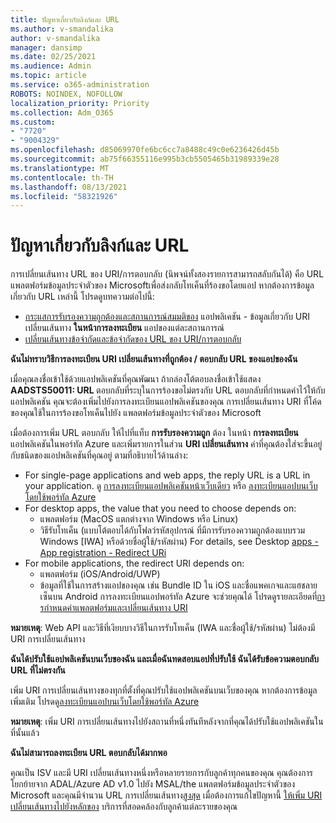 ```yaml
---
title: ปัญหาเกี่ยวกับลิงก์และ URL
ms.author: v-smandalika
author: v-smandalika
manager: dansimp
ms.date: 02/25/2021
ms.audience: Admin
ms.topic: article
ms.service: o365-administration
ROBOTS: NOINDEX, NOFOLLOW
localization_priority: Priority
ms.collection: Adm_O365
ms.custom:
- "7720"
- "9004329"
ms.openlocfilehash: d85069970fe6bc6cc7a8488c49c0e6236426d45b
ms.sourcegitcommit: ab75f66355116e995b3cb5505465b31989339e28
ms.translationtype: MT
ms.contentlocale: th-TH
ms.lasthandoff: 08/13/2021
ms.locfileid: "58321926"
---
```

# <a name="issues-with-links-and-urls"></a>ปัญหาเกี่ยวกับลิงก์และ URL

การเปลี่ยนเส้นทาง URL ของ URI/การตอบกลับ (นิพจน์ทั้งสองรายการสามารถสลับกันได้) คือ URL แพลตฟอร์มข้อมูลประจําตัวของ Microsoftเพื่อส่งกลับโทเค็นที่ร้องขอโดยแอป หากต้องการข้อมูลเกี่ยวกับ URL เหล่านี้ โปรดดูบทความต่อไปนี้:

- [กระแสการรับรองความถูกต้องและสถานการณ์สมมติของ](https://docs.microsoft.com/azure/active-directory/develop/authentication-flows-app-scenarios) แอปพลิเคชัน - ข้อมูลเกี่ยวกับ URI เปลี่ยนเส้นทาง **ในหน้าการลงทะเบียน** แอปของแต่ละสถานการณ์
- [เปลี่ยนเส้นทางข้อจํากัดและข้อจํากัดของ URL ของ URI/การตอบกลับ](https://docs.microsoft.com/azure/active-directory/develop/reply-url)

**ฉันไม่ทราบวิธีการลงทะเบียน URI เปลี่ยนเส้นทางที่ถูกต้อง / ตอบกลับ URL ของแอปของฉัน**

เมื่อคุณลงชื่อเข้าใช้ด้วยแอปพลิเคชันที่คุณพัฒนา ถ้ากล่องโต้ตอบลงชื่อเข้าใช้แสดง **AADSTS50011: URL <your app ID>** ตอบกลับที่ระบุในการร้องขอไม่ตรงกับ URL ตอบกลับที่กําหนดค่าไว้ให้กับแอปพลิเคชัน คุณจะต้องเพิ่มไปยังการลงทะเบียนแอปพลิเคชันของคุณ การเปลี่ยนเส้นทาง URI ที่โค้ดของคุณใช้ในการร้องขอโทเค็นไปยัง แพลตฟอร์มข้อมูลประจําตัวของ Microsoft

เมื่อต้องการเพิ่ม URL ตอบกลับ ให้ไปที่แท็บ **การรับรองความถูก** ต้อง ในหน้า **การลงทะเบียน** แอปพลิเคชันในพอร์ทัล Azure และเพิ่มรายการในส่วน **URI เปลี่ยนเส้นทาง** ค่าที่คุณต้องใส่จะขึ้นอยู่กับชนิดของแอปพลิเคชันที่คุณอยู่ ตามที่อธิบายไว้ด้านล่าง:

- For single-page applications and web apps, the reply URL is a URL in your application. ดู [การลงทะเบียนแอปพลิเคชันหน้าเว็บเดียว](https://docs.microsoft.com/azure/active-directory/develop/scenario-spa-app-registration#register-a-redirect-uri) หรือ [ลงทะเบียนแอปบนเว็บโดยใช้พอร์ทัล Azure](https://docs.microsoft.com/azure/active-directory/develop/scenario-web-app-sign-user-app-registration?tabs=aspnetcore#register-an-app-using-azure-portal)
- For desktop apps, the value that you need to choose depends on:
    - แพลตฟอร์ม (MacOS แตกต่างจาก Windows หรือ Linux)
    - วิธีรับโทเค็น (แบบโต้ตอบได้กับโฟลว์รหัสอุปกรณ์ ที่มีการรับรองความถูกต้องแบบรวม Windows [IWA] หรือด้วยชื่อผู้ใช้/รหัสผ่าน)
    For details, see Desktop [apps - App registration - Redirect URi](https://docs.microsoft.com/azure/active-directory/develop/scenario-desktop-app-registration#redirect-uris)
- For mobile applications, the redirect URI depends on:
    - แพลตฟอร์ม (iOS/Android/UWP)
    - ข้อมูลที่ใช้ในการสร้างแอปของคุณ เช่น Bundle ID ใน iOS และชื่อแพคเกจและแฮชลายเซ็นบน Android การลงทะเบียนแอปพอร์ทัล Azure จะช่วยคุณได้ โปรดดูรายละเอียดที่[การกําหนดค่าแพลตฟอร์มและเปลี่ยนเส้นทาง URI](https://docs.microsoft.com/azure/active-directory/develop/scenario-mobile-app-registration#platform-configuration-and-redirect-uris)

**หมายเหตุ**: Web API และวิธีที่เงียบบางวิธีในการรับโทเค็น (IWA และชื่อผู้ใช้/รหัสผ่าน) ไม่ต้องมี URI การเปลี่ยนเส้นทาง

**ฉันได้ปรับใช้แอปพลิเคชันบนเว็บของฉัน และเมื่อฉันทดสอบแอปที่ปรับใช้ ฉันได้รับข้อความตอบกลับ URL ที่ไม่ตรงกัน**

เพิ่ม URI การเปลี่ยนเส้นทางของทุกที่ตั้งที่คุณปรับใช้แอปพลิเคชันบนเว็บของคุณ หากต้องการข้อมูลเพิ่มเติม โปรดดู[ลงทะเบียนแอปบนเว็บโดยใช้พอร์ทัล Azure](https://docs.microsoft.com/azure/active-directory/develop/scenario-web-app-sign-user-app-registration)

**หมายเหตุ**: เพิ่ม URI การเปลี่ยนเส้นทางไปยังสถานที่หนึ่งทันทีหลังจากที่คุณได้ปรับใช้แอปพลิเคชันในที่นั้นแล้ว

**ฉันไม่สามารถลงทะเบียน URL ตอบกลับได้มากพอ**

คุณเป็น ISV และมี URI เปลี่ยนเส้นทางหนึ่งหรือหลายรายการกับลูกค้าทุกคนของคุณ คุณต้องการโยกย้ายจาก ADAL/Azure AD v1.0 ไปยัง MSAL/the แพลตฟอร์มข้อมูลประจําตัวของ Microsoft และคุณมีจํานวน URL การเปลี่ยนเส้นทาง[สูงสุด](https://docs.microsoft.com/azure/active-directory/develop/reply-url#maximum-number-of-redirect-uris) เมื่อต้องการแก้ไขปัญหานี้ [ให้เพิ่ม URI เปลี่ยนเส้นทางไปยังหลักของ](https://docs.microsoft.com/azure/active-directory/develop/reply-url#add-redirect-uris-to-service-principals) บริการที่สอดคล้องกับลูกค้าแต่ละรายของคุณ
